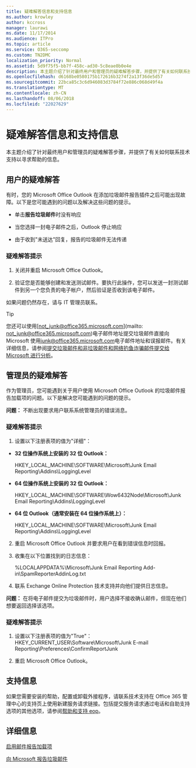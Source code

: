 ```yaml
---
title: 疑难解答信息和支持信息
ms.author: krowley
author: kccross
manager: laurawi
ms.date: 11/17/2014
ms.audience: ITPro
ms.topic: article
ms.service: O365-seccomp
ms.custom: TN2DMC
localization_priority: Normal
ms.assetid: 5d9f75f5-bb7f-458c-ad30-5c8eae0b0e4e
description: 本主题介绍了针对最终用户和管理员的疑难解答步骤，并提供了有关如何联系技术支持以寻求帮助的信息。
ms.openlocfilehash: d6168be0580175b172616b3274f2a13f36de5d57
ms.sourcegitcommit: 22bca85c3c6d946083d3784f72e886c068d49f4a
ms.translationtype: MT
ms.contentlocale: zh-CN
ms.lasthandoff: 08/06/2018
ms.locfileid: "22027629"
---
```

# <a name="troubleshooting-and-support-information"></a>疑难解答信息和支持信息

本主题介绍了针对最终用户和管理员的疑难解答步骤，并提供了有关如何联系技术支持以寻求帮助的信息。
  
## <a name="troubleshooting-for-users"></a>用户的疑难解答

有时，您的 Microsoft Office Outlook 在添加垃圾邮件报告插件之后可能出现故障。以下是您可能遇到的问题以及解决这些问题的提示。 
  
- 单击**报告垃圾邮件**时没有响应
    
- 当您选择一封电子邮件之后，Outlook 停止响应
    
- 由于收到"未送达"回复，报告的垃圾邮件无法传递
    
### <a name="troubleshooting-tip"></a>疑难解答提示

1. 关闭并重启 Microsoft Office Outlook。
    
2. 验证您是否能够创建和发送测试邮件。要执行此操作，您可以发送一封测试邮件到另一个您负责的电子帐户，然后验证是否收到该电子邮件。
    
如果问题仍然存在，请与 IT 管理员联系。
  
> [!TIP]
> 您还可以使用[not_junk@office365.microsoft.com](mailto: not_junk@office365.microsoft.com)电子邮件地址提交垃圾邮件直接向 Microsoft 使用[junk@office365.microsoft.com](mailto:junk@office365.microsoft.com)电子邮件地址和误报邮件。有关详细信息，请参阅[提交垃圾邮件和非垃圾邮件和网络钓鱼诈骗邮件提交给 Microsoft 进行分析](submit-spam-non-spam-and-phishing-scam-messages-to-microsoft-for-analysis.md)。 
  
## <a name="troubleshooting-for-administrators"></a>管理员的疑难解答

作为管理员，您可能遇到关于用户使用 Microsoft Office Outlook 的垃圾邮件报告加载项的问题。以下是解决您可能遇到的问题的提示。 
  
 **问题：** 不断出现要求用户联系系统管理员的错误消息。 
  
### <a name="troubleshooting-tip"></a>疑难解答提示

1. 设置以下注册表项的值为"详细"：
    
  - **32 位操作系统上安装的 32 位 Outlook：**
    
    HKEY_LOCAL_MACHINE\SOFTWARE\Microsoft\Junk Email Reporting\Addins\LoggingLevel
    
  - **64 位操作系统上安装的 32 位 Outlook：**
    
    HKEY_LOCAL_MACHINE\SOFTWARE\Wow6432Node\Microsoft\Junk Email Reporting\Addins\LoggingLevel
    
  - **64 位 Outlook（通常安装在 64 位操作系统上）：**
    
    HKEY_LOCAL_MACHINE\SOFTWARE\Microsoft\Junk Email Reporting\Addins\LoggingLevel
    
2. 重启 Microsoft Office Outlook 并要求用户在看到错误信息时回报。
    
3. 收集在以下位置找到的日志信息： 
    
    %LOCALAPPDATA%\Microsoft\Junk Email Reporting Add-in\SpamReporterAddinLog.txt
    
4. 联系 Exchange Online Protection 技术支持并向他们提供日志信息。 
    
 **问题：** 在将电子邮件提交为垃圾邮件时，用户选择不接收确认邮件，但现在他们想要返回选择该选项。 
  
### <a name="troubleshooting-tip"></a>疑难解答提示

1. 设置以下注册表项的值为"True"：HKEY_CURRENT_USER\Software\Microsoft\Junk E-mail Reporting\Preferences\ConfirmReportJunk
    
2. 重启 Microsoft Office Outlook。
    
## <a name="support-information"></a>支持信息

如果您需要安装的帮助，配置或卸载外接程序，请联系技术支持在 Office 365 管理中心的支持页上使用新建服务请求链接。包括提交服务请求通过电话和自助支持选项的其他选项，请参阅[帮助和支持 eop](eop/help-and-support-for-eop.md)。
  
## <a name="for-more-information"></a>详细信息

[启用邮件报告加载项](https://support.office.com/article/4250c4bc-6102-420b-9e0a-a95064837676)
  
[向 Microsoft 报告垃圾邮件](report-junk-email-messages-to-microsoft.md)
  

